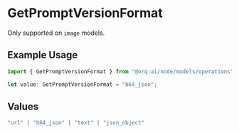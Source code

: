 # GetPromptVersionFormat

Only supported on `image` models.

## Example Usage

```typescript
import { GetPromptVersionFormat } from "@orq-ai/node/models/operations";

let value: GetPromptVersionFormat = "b64_json";
```

## Values

```typescript
"url" | "b64_json" | "text" | "json_object"
```
